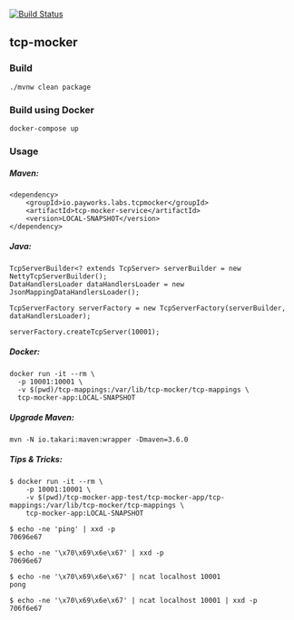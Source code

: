 [![Build Status](https://travis-ci.com/payworks/tcp-mocker.svg?branch=master)](https://travis-ci.com/payworks/tcp-mocker)

## tcp-mocker

### Build

`./mvnw clean package`


### Build using Docker

`docker-compose up`

### Usage

##### Maven:

```
<dependency>
    <groupId>io.payworks.labs.tcpmocker</groupId>
    <artifactId>tcp-mocker-service</artifactId>
    <version>LOCAL-SNAPSHOT</version>
</dependency>
```

##### Java:

```
TcpServerBuilder<? extends TcpServer> serverBuilder = new NettyTcpServerBuilder();
DataHandlersLoader dataHandlersLoader = new JsonMappingDataHandlersLoader();

TcpServerFactory serverFactory = new TcpServerFactory(serverBuilder, dataHandlersLoader);

serverFactory.createTcpServer(10001);
```

##### Docker:

```
docker run -it --rm \
  -p 10001:10001 \
  -v $(pwd)/tcp-mappings:/var/lib/tcp-mocker/tcp-mappings \
  tcp-mocker-app:LOCAL-SNAPSHOT
```


##### Upgrade Maven:

```
mvn -N io.takari:maven:wrapper -Dmaven=3.6.0
```

##### Tips & Tricks:

    $ docker run -it --rm \
        -p 10001:10001 \
        -v $(pwd)/tcp-mocker-app-test/tcp-mocker-app/tcp-mappings:/var/lib/tcp-mocker/tcp-mappings \
        tcp-mocker-app:LOCAL-SNAPSHOT

    $ echo -ne 'ping' | xxd -p
    70696e67
    
    $ echo -ne '\x70\x69\x6e\x67' | xxd -p
    70696e67
    
    $ echo -ne '\x70\x69\x6e\x67' | ncat localhost 10001
    pong

    $ echo -ne '\x70\x69\x6e\x67' | ncat localhost 10001 | xxd -p
    706f6e67
